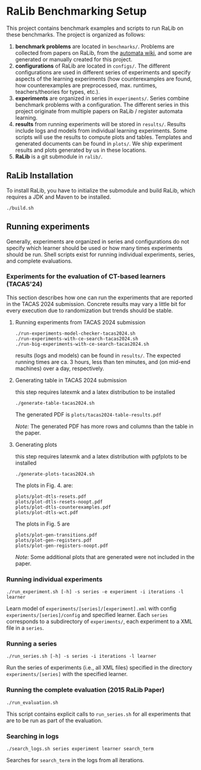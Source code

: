 # RaLib Benchmarking Setup

This project contains benchmark examples and scripts to
run RaLib on these benchmarks. The project is organized
as follows:

1. **benchmark problems** are located in ```benchmarks/```.
    Problems are collected from papers on RaLib, from the
    [automata wiki](https://automata.cs.ru.nl), and some
    are generated or manually created for this project.
2. **configurations** of RaLib are located in ```configs/```.
    The different configurations are used in different
    series of experiments and specify aspects of the
    learning experiments (how counterexamples are found,
    how counterexamples are preprocessed, max. runtimes,
    teachers/theories for types, etc.).
3. **experiments** are organized in series in ```experiments/```.
    Series combine benchmark problems with a configuration.
    The different series in this project originate from
    multiple papers on RaLib / register automata learning.
4. **results** from running experiments will be stored in
    ```results/```. Results include logs and models from
    individual learning experiments. Some scripts will
    use the results to compute plots and tables.
    Templates and generated documents can be found
    in ```plots/```. We ship experiment results and plots
    generated by us in these locations.
5. **RaLib** is a git submodule in ```ralib/```.


## RaLib Installation

To install RaLib, you have to initialize the submodule
and build RaLib, which requires a JDK and Maven to be
installed.

```
./build.sh
```

## Running experiments

Generally, experiments are organized in series and
configurations do not specify which learner should
be used or how many times experiments should be run.
Shell scripts exist for running individual experiments,
series, and complete evaluations.

### Experiments for the evaluation of CT-based learners (TACAS'24)

This section describes how one can run the experiments
that are reported in the TACAS 2024 submission.
Concrete results may vary a little bit for every
execution due to randomization but trends should be
stable.

1. Running experiments from TACAS 2024 submission

    ```
    ./run-experiments-model-checker-tacas2024.sh
    ./run-experiments-with-ce-search-tacas2024.sh
    ./run-big-experiments-with-ce-search-tacas2024.sh
    ```

    results (logs and models) can be found in ```results/```.
    The expected running times are ca. 3 hours, less than ten
    minutes, and (on mid-end machines) over a day, respectively.


2. Generating table in TACAS 2024 submission

    this step requires latexmk and a latex distribution
    to be installed

    ```
    ./generate-table-tacas2024.sh
    ```

    The generated PDF is ```plots/tacas2024-table-results.pdf```

    *Note:* The generated PDF has more rows and columns
    than the table in the paper.

2. Generating plots

    this step requires latexmk and a latex distribution
    with pgfplots to be installed

    ```
    ./generate-plots-tacas2024.sh
    ```

    The plots in Fig. 4. are:

    ```
    plots/plot-dtls-resets.pdf
    plots/plot-dtls-resets-noopt.pdf
    plots/plot-dtls-counterexamples.pdf
    plots/plot-dtls-wct.pdf
    ```

    The plots in Fig. 5 are

    ```
    plots/plot-gen-transitions.pdf
    plots/plot-gen-registers.pdf
    plots/plot-gen-registers-noopt.pdf
    ```

    *Note:* Some additional plots that are generated
    were not included in the paper.

### Running individual experiments

```
./run_experiment.sh [-h] -s series -e experiment -i iterations -l learner
```

Learn model of `experiments/[series]/[experiment].xml` with config
`experiments/[series]/config` and specified learner. Each `series`
corresponds to a subdirectory of `experiments/`, each experiment to
a XML file in a `series`.

### Running a series

```
./run_series.sh [-h] -s series -i iterations -l learner
```

Run the series of experiments (i.e., all XML files) specified in the
directory `experiments/[series]` with the specified learner.

### Running the complete evaluation (2015 RaLib Paper)

```
./run_evaluation.sh
```

This script contains explicit calls to `run_series.sh` for
all experiments that are to be run as part of the evaluation.


### Searching in logs

```
./search_logs.sh series experiment learner search_term
```

Searches for `search_term` in the logs from all iterations.

